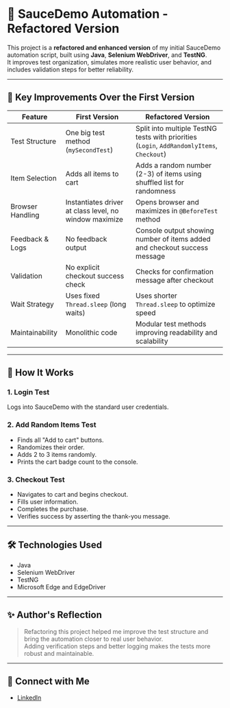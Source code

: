 # 🚀 SauceDemo Automation - Refactored Version

This project is a **refactored and enhanced version** of my initial SauceDemo automation script, built using **Java**, **Selenium WebDriver**, and **TestNG**.  
It improves test organization, simulates more realistic user behavior, and includes validation steps for better reliability.

---

## 🧠 Key Improvements Over the First Version

| Feature           | First Version                          | Refactored Version                      |
|-------------------|-------------------------------------|---------------------------------------|
| Test Structure    | One big test method (`mySecondTest`) | Split into multiple TestNG tests with priorities (`Login`, `AddRandomlyItems`, `Checkout`) |
| Item Selection    | Adds all items to cart               | Adds a random number (2-3) of items using shuffled list for randomness |
| Browser Handling  | Instantiates driver at class level, no window maximize | Opens browser and maximizes in `@BeforeTest` method |
| Feedback & Logs   | No feedback output                   | Console output showing number of items added and checkout success message |
| Validation       | No explicit checkout success check  | Checks for confirmation message after checkout |
| Wait Strategy    | Uses fixed `Thread.sleep` (long waits) | Uses shorter `Thread.sleep` to optimize speed |
| Maintainability  | Monolithic code                      | Modular test methods improving readability and scalability |

---

## 🧪 How It Works

### 1. Login Test
Logs into SauceDemo with the standard user credentials.

### 2. Add Random Items Test
- Finds all "Add to cart" buttons.
- Randomizes their order.
- Adds 2 to 3 items randomly.
- Prints the cart badge count to the console.

### 3. Checkout Test
- Navigates to cart and begins checkout.
- Fills user information.
- Completes the purchase.
- Verifies success by asserting the thank-you message.

---

## 🛠️ Technologies Used

- Java
- Selenium WebDriver
- TestNG
- Microsoft Edge and EdgeDriver

---

## ✨ Author's Reflection

> Refactoring this project helped me improve the test structure and bring the automation closer to real user behavior.  
> Adding verification steps and better logging makes the tests more robust and maintainable.

---

## 🔗 Connect with Me

- [LinkedIn](https://www.linkedin.com/in/lubab-alkhaldi/)
